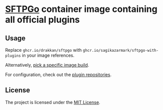 # [SFTPGo](https://github.com/drakkan/sftpgo) container image containing all official plugins


## Usage

Replace `ghcr.io/drakkan/sftpgo` with `ghcr.io/sagikazarmark/sftpgo-with-plugins` in your image references.

Alternatively, [pick a specific image build](https://github.com/sagikazarmark/docker-sftpgo-with-plugins/pkgs/container/sftpgo-with-plugins).

For configuration, check out the [plugin repositories](https://github.com/sftpgo).


## License

The project is licensed under the [MIT License](LICENSE).
